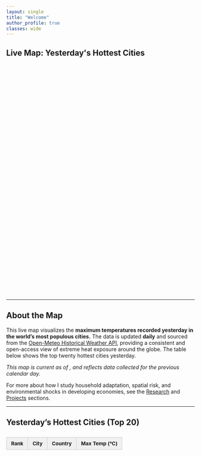 ```yaml
---
layout: single
title: "Welcome"
author_profile: true
classes: wide
---
```


## Live Map: Yesterday's Hottest Cities

<div id="cities-map" style="height: 600px; width: 100%; margin-bottom: 2em;"></div>


---

## About the Map

This live map visualizes the **maximum temperatures recorded yesterday in the world’s most populous cities.** The data is updated **daily** and sourced from the [Open-Meteo Historical Weather API](https://open-meteo.com/), providing a consistent and open-access view of extreme heat exposure around the globe. The table below shows the top twenty hottest cities yesterday.

_This map is current as of **<span id="current-date"></span>**, and reflects data collected for the previous calendar day._

For more about how I study household adaptation, spatial risk, and environmental shocks in developing economies, see the [Research](/research/) and [Projects](/projects/) sections.

---

## Yesterday’s Hottest Cities (Top 20)

<table id="temp-table" class="temp-ranking">
  <thead>
    <tr>
      <th>Rank</th>
      <th>City</th>
      <th>Country</th>
      <th>Max Temp (°C)</th>
    </tr>
  </thead>
  <tbody>
    <!-- Table rows will be inserted by JS -->
  </tbody>
</table>

<style>
  .temp-ranking {
    width: 100%;
    border-collapse: collapse;
    margin-top: 2em;
    font-size: 0.95em;
  }
  .temp-ranking th, .temp-ranking td {
    padding: 8px 12px;
    border: 1px solid #ccc;
    text-align: left;
  }
  .temp-ranking th {
    background-color: #f0f0f0;
  }
</style>

<script>
  fetch('/assets/data/city_temps.json')
    .then(response => response.json())
    .then(cities => {
      // Filter out missing temperature entries
      const validCities = cities.filter(c => c.max_temp_yesterday !== null);

      // Sort by temp descending
      validCities.sort((a, b) => b.max_temp_yesterday - a.max_temp_yesterday);

      // Take top 20
      const topCities = validCities.slice(0, 20);

      const tbody = document.querySelector("#temp-table tbody");
      topCities.forEach((city, index) => {
        const row = document.createElement("tr");
        row.innerHTML = `
          <td>${index + 1}</td>
          <td>${city.name}</td>
          <td>${city.country}</td>
          <td>${city.max_temp_yesterday.toFixed(1)}°C</td>
        `;
        tbody.appendChild(row);
      });
    })
    .catch(err => {
      console.error("Failed to load temperature data:", err);
    });
</script>


<!-- Leaflet CSS & JS -->
<link rel="stylesheet" href="https://unpkg.com/leaflet/dist/leaflet.css" />
<script src="https://unpkg.com/leaflet/dist/leaflet.js"></script>

<!-- Your map styles and script -->
<link rel="stylesheet" href="/assets/css/map.css" />
<script src="/assets/js/cities-map.js"></script>

<script>
  document.addEventListener("DOMContentLoaded", function () {
    const today = new Date();
    const formatted = today.toLocaleDateString(undefined, {
      year: 'numeric',
      month: 'long',
      day: 'numeric'
    });
    document.getElementById("current-date").textContent = formatted;
  });
</script>
